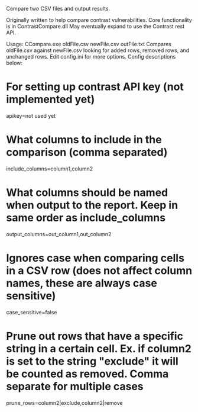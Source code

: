 Compare two CSV files and output results.

Originally written to help compare contrast  vulnerabilities.
Core functionality is in ContrastCompare.dll
May eventually expand to use the Contrast rest API.

Usage:
CCompare.exe oldFile.csv newFile.csv outFile.txt
Compares oldFile.csv against newFile.csv looking for added rows, removed rows, and unchanged rows.
Edit config.ini for more options. Config descriptions below:


# For setting up contrast API key (not implemented yet)
apikey=not used yet

# What columns to include in the comparison (comma separated)
include_columns=column1,column2

# What columns should be named when output to the report. Keep in same order as include_columns
output_columns=out_column1,out_column2

# Ignores case when comparing cells in a CSV row (does not affect column names, these are always case sensitive)
case_sensitive=false

# Prune out rows that have a specific string in a certain cell. Ex. if column2 is set to the string "exclude" it will be counted as removed. Comma separate for multiple cases
prune_rows=column2|exclude,column2|remove